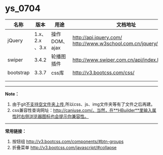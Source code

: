 # ys_0704
| 名称        | 版本           | 用途         | 文档地址                                     |
| --------- | ------------ | ---------- | ---------------------------------------- |
| jQuery    | 1.x、2.x 、3.x | 操作DOM、ajax | http://api.jquery.com/    http://www.w3school.com.cn/jquery/index.asp |
| swiper    | 3.4.2        | 轮播图插件      | http://www.swiper.com.cn/api/index.html  |
| bootstrap | 3.3.7        | css库       | http://v3.bootcss.com/css/               |
|           |              |            |                                          |
|           |              |            |                                          |

---

**Note：**

1. 由于git<u>不支持空文件夹上传</u>,所以css、js、img文件夹等有了文件之后再建。
2. css兼容性查询网址：http://caniuse.com/。当然，在**HBuilder**里输入属性时右侧浏览器图标也会提示你兼容性。

---

**常用链接：**

1. 按钮组  http://v3.bootcss.com/components/#btn-groups
2. 折叠菜单 http://v3.bootcss.com/javascript/#collapse